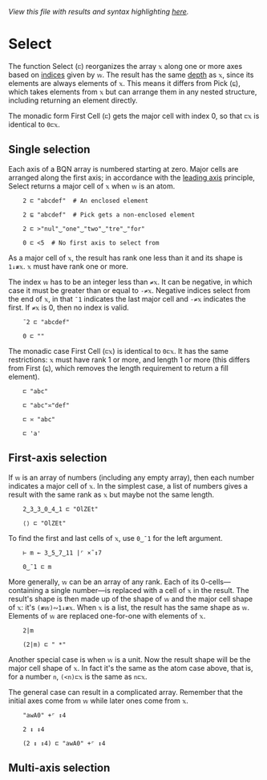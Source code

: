 *View this file with results and syntax highlighting [here](https://mlochbaum.github.io/BQN/doc/select.html).*

# Select

<!--GEN
d ← 48‿58

rc ← At "class=code|stroke-width=1.5|rx=12"
Ge ← "g"⊸At⊸Enc
g  ← "font-family=BQN,monospace|font-size=22px|text-anchor=middle"
cg ← "font-size=18px|text-anchor=end"
lg ← "class=lilac|stroke-width=2|stroke-linecap=round"
ig ← "fill=currentColor|font-size=12|opacity=0.75"

xt ← '''(Highlight∾∾⊣)¨"select"
wt ← Highlight∘•Repr¨ wv ← 2‿1‿1‿5

Text ← ("text" Attr "dy"‿"0.32em"∾(Pos d⊸×))⊸Enc
Line ← "line" Elt ("xy"≍⌜"12")≍˘○⥊ ·FmtNum d⊸×
Rp ← Pos⊸∾⟜("width"‿"height"≍˘FmtNum)○(d⊸×)

tx‿tw ← ↕∘≠¨ xt‿wt ⋄ y ← 0.6+↕3
dim ← ⟨1.8+≠xt, ≠y⟩ ⋄ sh ← ¯2‿0
tp ← (1‿2/tx‿tw) ≍¨¨ y

((∾˜d)×((-∾+˜)1.1‿0.3)+sh∾dim) SVG g Ge ⟨
  "rect" Elt rc ∾ sh Rp dim
  lg Ge Line¨ (≍˘⟜-0.2≍˜0.08×·÷´-˝˘)⊸+¨ ∾(⟨wv⊏tx,tw⟩≍¨¨<tw)≍¨⟜<¨<˘2↕y
  (∾tp) Text¨ ∾⟨xt,wt,wv⊏xt⟩
  ig Ge (-⟜0‿0.33¨⊑tp) Text¨ •Repr¨ ↕≠xt
  cg Ge (¯0.8≍¨y) Text⟜Highlight¨ "𝕩"‿"𝕨  "‿"𝕨⊏𝕩"
⟩
-->

The function Select (`⊏`) reorganizes the array `𝕩` along one or more axes based on [indices](indices.md) given by `𝕨`. The result has the same [depth](depth.md) as `𝕩`, since its elements are always elements of `𝕩`. This means it differs from Pick (`⊑`), which takes elements from `𝕩` but can arrange them in any nested structure, including returning an element directly.

The monadic form First Cell (`⊏`) gets the major cell with index 0, so that `⊏𝕩` is identical to `0⊏𝕩`.

## Single selection

Each axis of a BQN array is numbered starting at zero. Major cells are arranged along the first axis; in accordance with the [leading axis](leading.md) principle, Select returns a major cell of `𝕩` when `𝕨` is an atom.

        2 ⊏ "abcdef"  # An enclosed element

        2 ⊑ "abcdef"  # Pick gets a non-enclosed element

        2 ⊏ >"nul"‿"one"‿"two"‿"tre"‿"for"

        0 ⊏ <5  # No first axis to select from

As a major cell of `𝕩`, the result has rank one less than it and its shape is `1↓≢𝕩`. `𝕩` must have rank one or more.

The index `𝕨` has to be an integer less than `≠𝕩`. It can be negative, in which case it must be greater than or equal to `-≠𝕩`. Negative indices select from the end of `𝕩`, in that `¯1` indicates the last major cell and `-≠𝕩` indicates the first. If `≠𝕩` is 0, then no index is valid.

        ¯2 ⊏ "abcdef"

        0 ⊏ ""

The monadic case First Cell (`⊏𝕩`) is identical to `0⊏𝕩`. It has the same restrictions: `𝕩` must have rank 1 or more, and length 1 or more (this differs from First (`⊑`), which removes the length requirement to return a fill element).

        ⊏ "abc"

        ⊏ "abc"≍"def"

        ⊏ ≍ "abc"

        ⊏ 'a'

## First-axis selection

If `𝕨` is an array of numbers (including any empty array), then each number indicates a major cell of `𝕩`. In the simplest case, a list of numbers gives a result with the same rank as `𝕩` but maybe not the same length.

        2‿3‿3‿0‿4‿1 ⊏ "OlZEt"

        ⟨⟩ ⊏ "OlZEt"

To find the first and last cells of `𝕩`, use `0‿¯1` for the left argument.

        ⊢ m ← 3‿5‿7‿11 |⌜ ×˜↕7

        0‿¯1 ⊏ m

More generally, `𝕨` can be an array of any rank. Each of its 0-cells—containing a single number—is replaced with a cell of `𝕩` in the result. The result's shape is then made up of the shape of `𝕨` and the major cell shape of `𝕩`: it's `(≢𝕨)∾1↓≢𝕩`. When `𝕩` is a list, the result has the same shape as `𝕨`. Elements of `𝕨` are replaced one-for-one with elements of `𝕩`.

        2|m

        (2|m) ⊏ " *"

Another special case is when `𝕨` is a unit. Now the result shape will be the major cell shape of `𝕩`. In fact it's the same as the atom case above, that is, for a number `n`, `(<n)⊏𝕩` is the same as `n⊏𝕩`.

The general case can result in a complicated array. Remember that the initial axes come from `𝕨` while later ones come from `𝕩`.

        "awA0" +⌜ ↕4

        2 ↕ ↕4

        (2 ↕ ↕4) ⊏ "awA0" +⌜ ↕4

## Multi-axis selection
